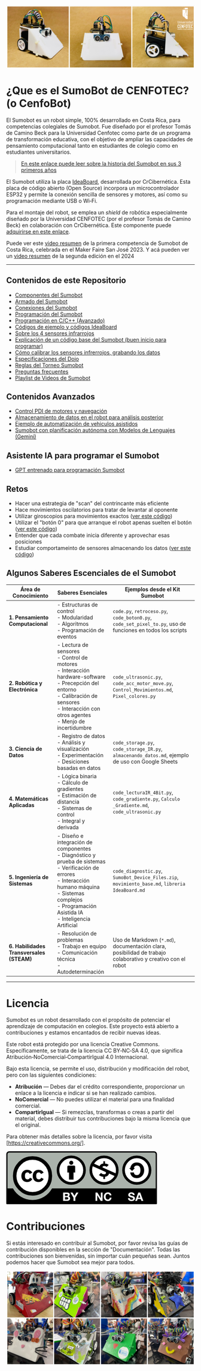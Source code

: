![SumoBot](https://github.com/Universidad-Cenfotec/Sumobot/blob/main/imagenes/SumobotBanner2025.png)

# ¿Que es el SumoBot de CENFOTEC? (o CenfoBot)

El Sumobot es un robot simple, 100% desarrollado en Costa Rica, para competencias colegiales de Sumobot. Fue diseñado por el profesor Tomás de Camino Beck para la Universidad Cenfotec como parte de un programa de transformación educativa, con el objetivo de ampliar las capacidades de pensamiento computacional tanto en estudiantes de colegio como en estudiantes universitarios.

> [En este enlace puede leer sobre la historia del Sumobot en sus 3 primeros años](https://crhoy.com/sumobot-una-historia-de-tecnologia-hecha-en-costa-rica/)

El Sumobot utiliza la placa [IdeaBoard](https://github.com/CRCibernetica/circuitpython-ideaboard/wiki), desarrollada por CrCibernética. Esta placa de código abierto (Open Source) incorpora un microcontrolador ESP32 y permite la conexión sencilla de sensores y motores, así como su programación mediante USB o Wi‑Fi.

Para el montaje del robot, se emplea un *shield* de robótica especialmente diseñado por la Universidad CENFOTEC (por el profesor Tomás de Camino Beck) en colaboración con CrCibernética. Este componente puede [adquirirse en este enlace](https://www.crcibernetica.com/sumobot-shield/).


Puede ver este [video resumen](https://youtu.be/L98O-mApjXQ) de la primera competencia de Sumobot de Costa Rica, celebrada en el Maker Faire San José 2023. Y acá pueden ver un [video resumen](https://youtu.be/9zarR0cKY90?si=D4UTzPx91h4megWT) de la segunda edición en el 2024

---

## Contenidos de este Repositorio

- [Componentes del Sumobot](https://github.com/Universidad-Cenfotec/Sumobot/blob/main/componentes2025.md)
- [Armado del Sumobot](https://github.com/Universidad-Cenfotec/Sumobot/blob/main/armado_2025.md)
- [Conexiones del Sumobot](https://github.com/Universidad-Cenfotec/Sumobot/blob/main/conecciones.md)
- [Programación del Sumobot](https://github.com/Universidad-Cenfotec/Sumobot/blob/main/programacion.md)
- [Programación en C/C++ (Avanzado)](https://github.com/Universidad-Cenfotec/Sumobot/tree/main/c%C3%B3digos_de_ejemplo_c%2B%2B/sumobot)
- [Códigos de ejemplo y códigos IdeaBoard](https://github.com/Universidad-Cenfotec/Sumobot/tree/main/c%C3%B3digos_de_ejemplo)
- [Sobre los 4 sensores infrarrojos](https://github.com/Universidad-Cenfotec/Sumobot/blob/main/c%C3%B3digos_de_ejemplo/sensores_infrarrojos.md)
- [Explicación de un código base del Sumobot (buen inicio para programar)](https://github.com/Universidad-Cenfotec/Sumobot/blob/main/c%C3%B3digos_de_ejemplo/movimiento_base.md)
- [Cómo calibrar los sensores infrerrojos, grabando los datos](https://youtu.be/5G9ZTyPEq5s?si=Cqf4HQZEF9e04VTD)
- [Especificaciones del Dojo](https://github.com/Universidad-Cenfotec/Sumobot/blob/main/dojo.md)
- [Reglas del Torneo Sumobot](https://github.com/Universidad-Cenfotec/Sumobot/blob/main/reglas_2025.md)
- [Preguntas frecuentes](https://github.com/Universidad-Cenfotec/Sumobot/blob/main/FAQ.md)
- [Playlist de Videos de Sumobot](https://www.youtube.com/watch?v=Cxlyzh-E9kE&list=PLySA0noR1JGVZg5L3hGVwRD3PP2ibNYMT)

## Contenidos Avanzados
- [Control PDI de motores y navegación](https://github.com/Universidad-Cenfotec/Sumobot/blob/main/c%C3%B3digos_de_ejemplo/Control_Movimientos.md)
- [Almacenamiento de datos en el robot para análisis posterior](https://github.com/Universidad-Cenfotec/Sumobot/blob/main/c%C3%B3digos_de_ejemplo/almacenando_datos.md)
- [Ejemplo de automatización de vehiculos asistidos](https://github.com/Universidad-Cenfotec/Sumobot/tree/main/c%C3%B3digos_de_ejemplo/AGVs)
- [Sumobot con planificación autónoma con Modelos de Lenguajes (Gemini)](https://github.com/Universidad-Cenfotec/Sumobot/tree/main/c%C3%B3digos_de_ejemplo/LLM_in_the_Loop_Robotics)

## Asistente IA para programar el Sumobot

- [GPT entrenado para programación Sumobot](https://chatgpt.com/g/g-6863f71f27b8819192a51ed05df367b0-asistente-de-programacion-sumobot-cenfotec)


## Retos

- Hacer una estrategia de "scan" del contrincante más eficiente
- Hace movimientos oscilatorios para tratar de levantar al oponente
- Utilizar giroscopios para movimientos exactos ([ver este código](https://github.com/Universidad-Cenfotec/Sumobot/blob/main/c%C3%B3digos_de_ejemplo/Control_Movimientos.md))
- Utilizar el "botón 0" para que arranque el robot apenas suelten el botón ([ver este código](https://github.com/Universidad-Cenfotec/Sumobot/blob/main/c%C3%B3digos_de_ejemplo/code_boton0.py))
- Entender que cada combate inicia diferente y aprovechar esas posiciones
- Estudiar comportameinto de sensores almacenando los datos ([ver este código](https://github.com/Universidad-Cenfotec/Sumobot/blob/main/c%C3%B3digos_de_ejemplo/almacenando_datos.md))

## Algunos Saberes Escenciales de el Sumobot


| Área de Conocimiento                     | Saberes Esenciales                                                                     | Ejemplos desde el Kit Sumobot                                                                              |
| ---------------------------------------- | -------------------------------------------------------------------------------------- | ---------------------------------------------------------------------------------------------------------- |
| **1. Pensamiento Computacional**         | - Estructuras de control<br>- Modularidad<br>- Algoritmos<br>- Programación de eventos | `code.py`, `retroceso.py`, `code_boton0.py`, `code_set_pixel_to.py`, uso de funciones en todos los scripts |
| **2. Robótica y Electrónica**            | - Lectura de sensores<br>- Control de motores<br>- Interacción hardware-software <br>- Precepción del entorno  <br>- Calibración de sensores   <br>- Interacción con otros agentes  <br>- Menjo de incertidumbre  | `code_ultrasonic.py`, `code_acc_motor_move.py`, `Control_Movimientos.md`, `Pixel_colores.py`               |
| **3. Ciencia de Datos**                  | - Registro de datos<br>- Análisis y visualización<br>- Experimentación <br>- Desiciones basadas en datos                | `code_storage.py`, `code_storage_IR.py`, `almacenando_datos.md`, ejemplo de uso con Google Sheets          |
| **4. Matemáticas Aplicadas**             | - Lógica binaria<br>- Cálculo de gradientes<br>- Estimación de distancia <br>- Sistemas de control <br>- Integral y derivada              | `code_lecturaIR_4Bit.py`, `code_gradiente.py`, `Calculo _Gradiente.md`, `code_ultrasonic.py`               |
| **5. Ingeniería de Sistemas**            | - Diseño e integración de componentes<br>- Diagnóstico y prueba de sistemas <br>- Verificación de errores <br>- Interacción humano máquina <br>- Sistemas complejos  <br>- Programación Asistida IA <br>- Inteligencia Artificial         | `code_diagnostic.py`, `SumoBot_Device_Files.zip`, `movimiento_base.md`, `libreria IdeaBoard.md`            |
| **6. Habilidades Transversales (STEAM)** | - Resolución de problemas<br>- Trabajo en equipo<br>- Comunicación técnica <br>- Autodeterminación            | Uso de Markdown (`*.md`), documentación clara, posibilidad de trabajo colaborativo y creativo con el robot |


---

# Licencia

Sumobot es un robot desarrollado con el propósito de potenciar el aprendizaje de computación en colegios. Este proyecto está abierto a contribuciones y estamos encantados de recibir nuevas ideas.

Este robot está protegido por una licencia Creative Commons. Específicamente, se trata de la licencia CC BY‑NC‑SA 4.0, que significa Atribución‑NoComercial‑CompartirIgual 4.0 Internacional.

Bajo esta licencia, se permite el uso, distribución y modificación del robot, pero con las siguientes condiciones:
- **Atribución** — Debes dar el crédito correspondiente, proporcionar un enlace a la licencia e indicar si se han realizado cambios.
- **NoComercial** — No puedes utilizar el material para una finalidad comercial.
- **CompartirIgual** — Si remezclas, transformas o creas a partir del material, debes distribuir tus contribuciones bajo la misma licencia que el original.

Para obtener más detalles sobre la licencia, por favor visita [https://creativecommons.org/].

![CC](imagenes/Reconocimiento-no-comercial-sin-obra-derivada.png)

# Contribuciones

Si estás interesado en contribuir al Sumobot, por favor revisa las guías de contribución disponibles en la sección de "Documentación". Todas las contribuciones son bienvenidas, sin importar cuán pequeñas sean. Juntos podemos hacer que Sumobot sea mejor para todos.

![SumoBot1](imagenes/abajo2025.png)
